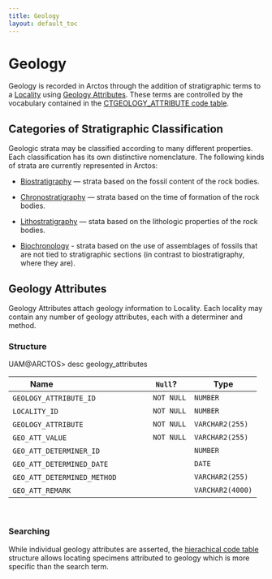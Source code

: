 ```yaml
---
title: Geology
layout: default_toc
---
```


# Geology

Geology is recorded in Arctos through the addition of stratigraphic terms to a [Locality](http://handbook.arctosdb.org/documentation/locality.html) using [Geology Attributes](#geology-attributes). These terms are controlled by the vocabulary contained in the [CTGEOLOGY_ATTRIBUTE code table](http://arctos.database.museum/info/ctDocumentation.cfm?table=CTGEOLOGY_ATTRIBUTE). 

## Categories of Stratigraphic Classification

Geologic strata may be classified according to many different properties. Each classification has its own distinctive nomenclature. The following kinds of strata are currently represented in Arctos:

 - <a href="https://en.wikipedia.org/wiki/Biostratigraphy">Biostratigraphy</a> — strata based on the fossil content of the rock bodies. 

 - <a href="https://en.wikipedia.org/wiki/Chronostratigraphy">Chronostratigraphy</a> — strata based on the time of formation of the rock bodies.

 - <a href="https://en.wikipedia.org/wiki/Lithostratigraphy">Lithostratigraphy</a> — stata based on the lithologic properties of the rock bodies.

 - <a href="https://en.wikipedia.org/wiki/Biochronology">Biochronology</a> - strata based on the use of assemblages of fossils that are not tied to stratigraphic sections (in contrast to biostratigraphy, where they are).

## Geology Attributes

Geology Attributes attach geology information to Locality. Each locality
may contain any number of geology attributes, each with a determiner and
method.

### Structure

UAM@ARCTOS&gt; desc geology_attributes

|Name                                  |`Null`?    |Type|
|--------------------------------------|-----------|----|
|`GEOLOGY_ATTRIBUTE_ID`                  |`NOT NULL`   |`NUMBER`|
|`LOCALITY_ID`                           |`NOT NULL`   |`NUMBER`|
|`GEOLOGY_ATTRIBUTE`                     |`NOT NULL`   |`VARCHAR2(255)`|
|`GEO_ATT_VALUE`                         |`NOT NULL`   |`VARCHAR2(255)`|
|`GEO_ATT_DETERMINER_ID`                 |           |`NUMBER`|
|`GEO_ATT_DETERMINED_DATE`               |           |`DATE`|
|`GEO_ATT_DETERMINED_METHOD`             |           |`VARCHAR2(255)`|
|`GEO_ATT_REMARK`                        |           |`VARCHAR2(4000)`|

 

### Searching

While individual geology attributes are asserted, the [hierachical code
table](http://arctos.database.museum/info/ctDocumentation.cfm?table=CTGEOLOGY_ATTRIBUTE)
structure allows locating specimens attributed to geology which is more
specific than the search term.
